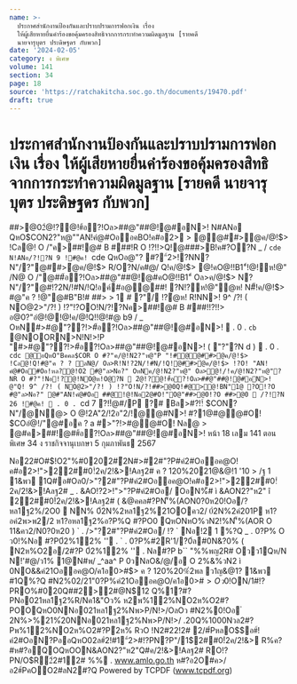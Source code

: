 ```yaml
---
name: >-
  ประกาศสำนักงานป้องกันและปราบปรามการฟอกเงิน เรื่อง
  ให้ผู้เสียหายยื่นคำร้องขอคุ้มครองสิทธิจากการกระทำความผิดมูลฐาน [รายคดี
  นายจารุบุตร ประดิษฐดร กับพวก]
date: '2024-02-05'
category: ง พิเศษ
volume: 141
section: 34
page: 18
source: 'https://ratchakitcha.soc.go.th/documents/19470.pdf'
draft: true
---
```


# ประกาศสำนักงานป้องกันและปราบปรามการฟอกเงิน เรื่อง ให้ผู้เสียหายยื่นคำร้องขอคุ้มครองสิทธิจากการกระทำความผิดมูลฐาน [รายคดี นายจารุบุตร ประดิษฐดร กับพวก]

##>@02ํ@!?@!#้อ?!Oล>##@"##@!@#อN>! N#ANอ QหO$CON2?"ห@""AN!คํ@#OออคBO!ค#อ2> > @@##>ํ@ค/@!$> !Cล@! O /"ค>##!@# B ###!R O !?!!>Q!@###>B!ค#?O?N _ / `cde N!ANอ/?!?N 9 !#@ค! `cde QหOอ@"? #?"์2>!?NN?N"/?"@##>ํ@ค/@!$> R/O?N/ค#@/ Q!ค/@!$> @!คO@!!B1"์!@!ห!@" /N@ O /"@##้อ?!Oล>##@"##@!@#คO@!!B1"์ Oล>ค/@!$> N?N"/?"@#!?2N/!#N/!Q!อค์#อ@@##! ?N!?ห!@"ํ@ห! N#็!ค/@!$> #@"ค ? !@"@#B"B!# ##> > 1 # ?"/ !?ํ@ห! R!NN>! 9^ /?! ( NO@2>"/?! ) !?"!?OO!N/?!?Nค>##!@# B ###!!?!!> อ@0?"อํ@!@!@!ค/@!Q!!@!#@ b9 / _ OหN#>#@"??!>#้อ?!Oล>##@"##@!@#อN>!  . 0 . `cb` @NOORN>N!N!>!P "#>#@"??!>#้อ?!Oล>##@"##@!@#อN>! ( "?"?N d )  . 0 . `cdc @อQหO"Bคคล$COR O #?"ค/@!N2?"ห@"P "!#@@##>ํ@ค/@!$> !Cล@!Q!#@"ค ? ? ลN@/ Oล>R!N!?2N/!#N/!Q!@##>ํ@ค/@!$> !?O! "AN!คํ@#Oอ#Oอ!หล?@!O2 #@"ล>Nอ?" OหNค/@!N2?"ห@" Oล>ํ@!/!ค/@!N2?"ห@"?NR O #?"!Nอ!?@!NO@ห!O@?N  2ํ@!?@!#้อ?!Oล>##@"##@!@#อN>! @"Q! 9^ /?! ( NO@2>"/?! ) !?"O!N/?!##>@0Q!#@>@!BN"1@ ?O!?O #@"ล>Nอ?" @#"AN!คํ@#Oอ ##@!@!Nอ2@#O!"O@"##>@0!?O ##>@0  /?!?N 26 !#@ค!  . 0 . `cd 7 ?!!ํ@#/P ?# Bล>#?!!์ $CON?N"/@N@> O @!2A"2/!2อ"2/!@@#N>! #?1@#@@#O! $COอํ@!/"@#อค ? a #>"?!>#@@#O! Nล@ > @#ค>##!@##้อ?!Oล>##@"##@!@#อN>! หน้า 18 เลม 141 ตอนพิเศษ 34 ง ราชกิจจานุเบกษา 5 กุมภาพันธ 2567

Nอ22#O#$!O2"%#0202#ํ2N#>#2#"?P#คํ2#Oออค@O!ค#อ2>!">22##0!ํ2ค/2!&>!Aลฐ2# ค ? 120%2021@&@!1 '10 > /ฐ 1 1&พว 1Q#อ#Oล0/>"?2#"?P#คํ2#Oออค@O!ค#อ2>!">22##0!ํ2ค/2!&>!Aลฐ2# _ . &AO!?2>!">"?P#คํ2#Oอ/ OอN%็# ì &AON2?"ห2" î 22##0!ํ2ค/2!&>!Aลฐ2# ( &@คคล#?PN'็%(AON0?0ห20!Oอ/?หล1ฐ2%/2O0  NN% 0ํ2N%2หล1ฐ2%21OOคว2/ 0ํ2N%2คํ201P ห1?อคํ2พ>พ2/2 ห1?อหล1ฐ2%อ?P%Q #?PO0 QหONหO%วN2!%N'็%(AOR O 11&คว2/N0?0ห20 ) ` . />"?2#"?P#คํ2#Oอ/ !? ` Nอ!2 1 %?Q _ . 0?P% O ว0!%Nอ #?P0ํ2%12% '' . ` . 0?P%#2R'1/?0์ล#0N&?0% ( N2ห%O2อ/2#?P 0ํ2%12% '' . Nล#?P b`` "%%พญ2R# Oวว1Qห/N N!'#@/ว1% 1@N#พ/ _^aa^ P 0วNลO&/@/อ O 2%&%วN2 ì 0NO&&คํ21Oออค@O/ค1อ0>#$> ค ? 120%20%ํ2พล ว1ญ&@1? 1&พว #1Q%?Q #N2%02/21"0?P%คํ21Oออค@O/ค1อ0>#$> O ว0!%Nอห1?อ/อ&อํ2%2QหO&@คคลอ?P%/2 ํ 2N%>%21 O#% ( P 0/?ห%10?อ/อ&อํ2%2 ) Oล0Nอ021#@&1&!Oอ11&1อ0ํ2N%2"A!Oอ a . #0"0N/ล2"?P#คํ2#Oอ/ 2"Q#ํ2ห#N/ล2 9^ /1# #1$ON/1#!?PRO%#020Q##2>2#@N$12 Q%1?#?PNอ021หล1ฐ2%R/Nค1&"Oว% ห2พ%12%NO2ห%O2#?POOQหO0NNอ021หล1ฐ2%Nพ>P/N!>/OลOว #N2%0!Oอ ํ 2N%>%21%ํ20NNอ021หล1ฐ2%Nพ>P/N!>/ .20Q%1000Nวล2#?Pพ%12%NO2ห%O2#?Pํ2ห% RวO !N2#22!2# 2/#์PหลO$$อ#์!คํ2#OอN?PออQหO02ล#ํ2!#1"์2>#!?PN?P"/1$2##0!ํ2ค/2!&> R%ค?#ห#?อQOQหOON&AON2?"ห2"Q#ค/2!&>!Aลฐ2# RO!?PN/O$R์2ํ2#12# %% . www.amlo.go.th ห#?อ2O#ค>/อ2#์PคOO2#ลN2#?Q Powered by TCPDF (www.tcpdf.org)
